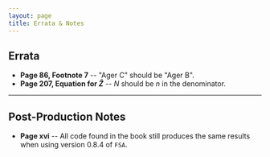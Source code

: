 ```yaml
---
layout: page
title: Errata & Notes
---
```


## Errata

* **Page 86, Footnote 7** -- "Ager C" should be "Ager B".
* **Page 207, Equation for $\hat{Z}$** -- $N$ should be $n$ in the denominator.

----

## Post-Production Notes

* **Page xvi** -- All code found in the book still produces the same results when using version 0.8.4 of `FSA`.
